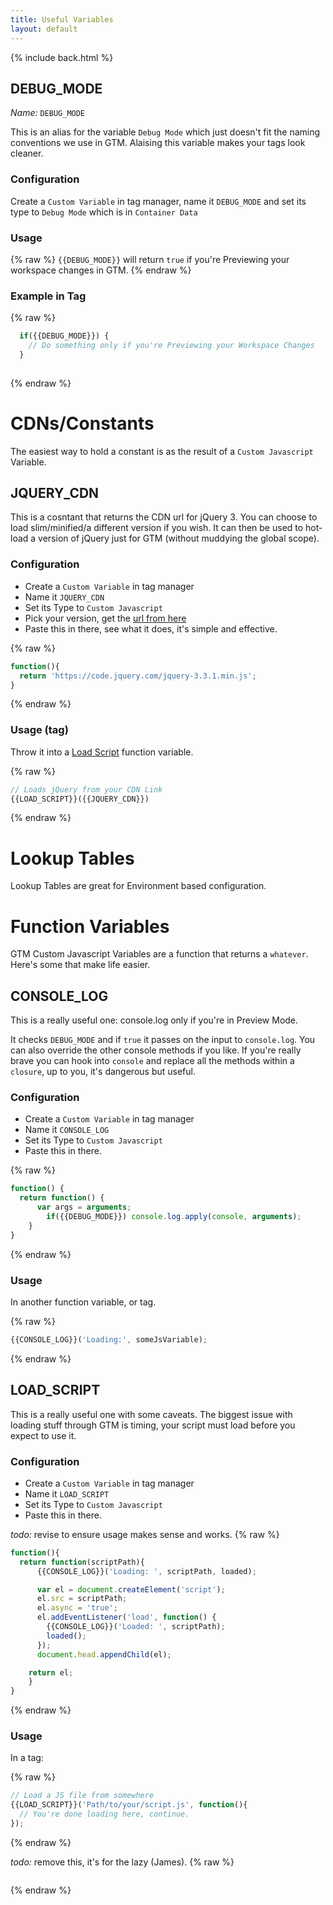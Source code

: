 ```yaml
---
title: Useful Variables
layout: default
---
```


{% include back.html %}

## DEBUG_MODE
*Name:* `DEBUG_MODE`

This is an alias for the variable `Debug Mode` which just doesn't fit the naming conventions we use in GTM. Alaising this variable makes your tags look cleaner.

### Configuration
Create a `Custom Variable` in tag manager, name it `DEBUG_MODE` and set its type to `Debug Mode` which is in `Container Data`

### Usage
{% raw %}
`{{DEBUG_MODE}}` will return `true` if you're Previewing your workspace changes in GTM.
{% endraw %}

### Example in Tag
{% raw %}
```javascript
  if({{DEBUG_MODE}}) {
    // Do something only if you're Previewing your Workspace Changes
  }
 
```
{% endraw %}

# CDNs/Constants
The easiest way to hold a constant is as the result of a `Custom Javascript` Variable.

## JQUERY_CDN
This is a cosntant that returns the CDN url for jQuery 3. You can choose to load slim/minified/a different version if you wish. It can then be used to hot-load a version of jQuery just for GTM (without muddying the global scope).

### Configuration
- Create a `Custom Variable` in tag manager  
- Name it `JQUERY_CDN`  
- Set its Type to `Custom Javascript`  
- Pick your version, get the [url from here](https://code.jquery.com/)  
- Paste this in there, see what it does, it's simple and effective.  

{% raw %}
```javascript
function(){
  return 'https://code.jquery.com/jquery-3.3.1.min.js';
}
```
{% endraw %}

### Usage (tag)
Throw it into a [Load Script](#load_script) function variable.

{% raw %}
```javascript
// Loads jQuery from your CDN Link
{{LOAD_SCRIPT}}({{JQUERY_CDN}})
```
{% endraw %}

# Lookup Tables
Lookup Tables are great for Environment based configuration.




# Function Variables
GTM Custom Javascript Variables are a function that returns a `whatever`.  
Here's some that make life easier.

## CONSOLE_LOG
This is a really useful one: console.log only if you're in Preview Mode.

It checks `DEBUG_MODE` and if `true` it passes on the input to `console.log`. You can also override the other console methods if you like.
If you're really brave you can hook into `console` and replace all the methods within a `closure`, up to you, it's dangerous but useful.

### Configuration
- Create a `Custom Variable` in tag manager  
- Name it `CONSOLE_LOG`  
- Set its Type to `Custom Javascript`  
- Paste this in there.  

{% raw %}
```javascript
function() {
  return function() {
      var args = arguments;
        if({{DEBUG_MODE}}) console.log.apply(console, arguments);
    }
}
```
{% endraw %}

### Usage
In another function variable, or tag.

{% raw %}
```javascript
{{CONSOLE_LOG}}('Loading:', someJsVariable);
```
{% endraw %}

## LOAD_SCRIPT
This is a really useful one with some caveats. The biggest issue with loading stuff through GTM is timing, your script must load before you expect to use it.

### Configuration
- Create a `Custom Variable` in tag manager  
- Name it `LOAD_SCRIPT`  
- Set its Type to `Custom Javascript`  
- Paste this in there.  

*todo:* revise to ensure usage makes sense and works.
{% raw %}
```javascript
function(){
  return function(scriptPath){
      {{CONSOLE_LOG}}('Loading: ', scriptPath, loaded);

      var el = document.createElement('script');
      el.src = scriptPath;
      el.async = 'true';
      el.addEventListener('load', function() {
        {{CONSOLE_LOG}}('Loaded: ', scriptPath);
        loaded();
      });
      document.head.appendChild(el);

    return el;
    }
}
```
{% endraw %}

### Usage
In a tag:

{% raw %}
```javascript
// Load a JS file from somewhere
{{LOAD_SCRIPT}}('Path/to/your/script.js', function(){
  // You're done loading here, continue.
});
```
{% endraw %}







*todo:* remove this, it's for the lazy (James).
{% raw %}
```javascript

```
{% endraw %}
